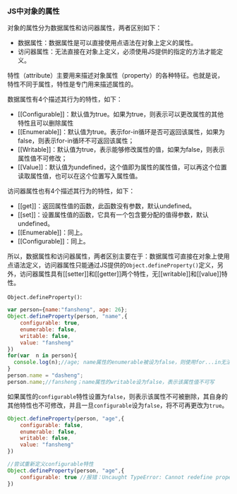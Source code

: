 ### JS中对象的属性		   

对象的属性分为数据属性和访问器属性，两者区别如下：

* 数据属性：数据属性是可以直接使用点语法在对象上定义的属性。
* 访问器属性：无法直接在对象上定义，必须使用JS提供的指定的方法才能定义。

特性（attribute）主要用来描述对象属性（property）的各种特征。也就是说，特性不同于属性，特性是专门用来描述属性的。

数据属性有4个描述其行为的特性，如下：

* [[Configurable]]：默认值为true。如果为true，则表示可以更改属性的其他特性且可以删除属性
* [[Enumerable]]：默认值为true。表示for-in循环是否可返回该属性，如果为false，则表示for-in循环不可返回该属性；
* [[Writable]]：默认值为true，表示能够修改属性的值，如果为false，则表示属性值不可修改；
* [[Value]]：默认值为undefined，这个值即为属性的属性值，可以再这个位置读取属性值，也可以在这个位置写入属性值。

访问器属性也有4个描述其行为的特性，如下：

* [[get]]：返回属性值的函数，此函数没有参数，默认undefined。
* [[set]]：设置属性值的函数，它具有一个包含要分配的值得参数，默认undefined。
* [[Enumerable]]：同上。
* [[Configurable]]：同上。


所以，数据属性和访问器属性，两者区别主要在于：数据属性可直接在对象上使用点语法定义，访问器属性只能通过JS提供的`Object.defineProperty()`定义，另外，访问器属性具有[[setter]]和[[getter]]两个特性，无[[writable]]和[[value]]特性。

`Object.defineProperty()`:

```javascript
var person={name:"fansheng", age: 26};
Object.defineProperty(person, "name",{
  	configurable: true,
  	enumerable: false,
  	writable: false,
  	value: "fansheng"
})
for(var  n in person){
  console.log(n);//age; name属性的enumerable被设为false，则使用for...in无法遍历到
}
person.name = "dasheng";
person.name;//fansheng；name属性的writable设为false，表示该属性值不可写
```

如果属性的`configurable`特性设置为`false`，则表示该属性不可被删除，其自身的其他特性也不可修改，并且一旦`configurable`设为`false`，将不可再更改为`true`。

```javascript
Object.defineProperty(person, "age",{
  	configurable: false,
  	enumerable: false,
  	writable: false,
  	value: "fansheng"
})

//尝试重新定义configurable特性
Object.defineProperty(person, "age",{
  	configurable: true //报错：Uncaught TypeError: Cannot redefine property: age
})

```



  

